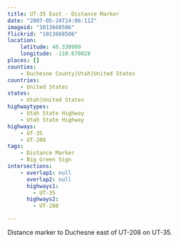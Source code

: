 ```yaml
---
title: UT-35 East - Distance Marker
date: "2007-05-24T14:06:11Z"
imageid: "1013668506"
flickrid: "1013668506"
location:
    latitude: 40.330909
    longitude: -110.670828
places: []
counties:
    - Duchesne County|Utah|United States
countries:
    - United States
states:
    - Utah|United States
highwaytypes:
    - Utah State Highway
    - Utah State Highway
highways:
    - UT-35
    - UT-208
tags:
    - Distance Marker
    - Big Green Sign
intersections:
    - overlap1: null
      overlap2: null
      highways1:
        - UT-35
      highways2:
        - UT-208

---
```

Distance marker to Duchesne east of UT-208 on UT-35.